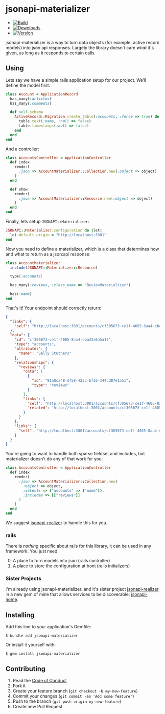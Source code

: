 # jsonapi-materializer

  - [![Build](http://img.shields.io/travis-ci/krainboltgreene/jsonapi-materializer.rb.svg?style=flat-square)](https://travis-ci.org/krainboltgreene/jsonapi-materializer.rb)
  - [![Downloads](http://img.shields.io/gem/dtv/jsonapi-materializer.svg?style=flat-square)](https://rubygems.org/gems/jsonapi-materializer)
  - [![Version](http://img.shields.io/gem/v/jsonapi-materializer.svg?style=flat-square)](https://rubygems.org/gems/jsonapi-materializer)

jsonapi-materializer is a way to turn data objects (for example, active record models) into json:api responses. Largely the library doesn't care *what* it's given, as long as it responds to certain calls.


## Using

Lets say we have a simple rails application setup for our project. We'll define the model first:

``` ruby
class Account < ApplicationRecord
  has_many(:articles)
  has_many(:comments)

  def self.schema
    ActiveRecord::Migration.create_table(:accounts, :force => true) do |table|
      table.text(:name, :null => false)
      table.timestamps(:null => false)
    end
  end
end
```

And a controller:

``` ruby
class AccountsController < ApplicationController
  def index
    render(
      :json => AccountMaterializer::Collection.new(:object => object)
    )
  end

  def show
    render(
      :json => AccountMaterializer::Resource.new(:object => object)
    )
  end
end
```

Finally, lets setup `JSONAPI::Materializer`:

``` ruby
JSONAPI::Materializer.configuration do |let|
  let.default_origin = "http://localhost:3001"
end
```

Now you need to define a materializer, which is a class that determines how and what to return as a json:api response:

``` ruby
class AccountMaterializer
  include(JSONAPI::Materializer::Resource)

  type(:accounts)

  has_many(:reviews, :class_name => "ReviewMaterializer")

  has(:name)
end
```

That's it! Your endpoint should correctly return:

``` json
{
  "links": {
    "self": "http://localhost:3001/accounts/cf305673-ce1f-4605-8aa4-cba33a6a5a17"
  },
  "data": {
    "id": "cf305673-ce1f-4605-8aa4-cba33a6a5a17",
    "type": "accounts",
    "attributes": {
      "name": "Sally Stuthers"
    },
    "relationships": {
      "reviews": {
        "data": [
          {
            "id": "91a8ca48-df58-423c-bf36-344cd07e1a51",
            "type": "reviews"
          }
        ],
        "links": {
          "self": "http://localhost:3001/accounts/cf305673-ce1f-4605-8aa4-cba33a6a5a17/relationships/reviews",
          "related": "http://localhost:3001/accounts/cf305673-ce1f-4605-8aa4-cba33a6a5a17/reviews"
        }
      }
    },
    "links": {
      "self": "http://localhost:3001/accounts/cf305673-ce1f-4605-8aa4-cba33a6a5a17"
    }
  }
}
```

You're going to want to handle both sparse fieldset and includes, but materializer doesn't do any of that work for you:

``` ruby
class AccountsController < ApplicationController
  def index
    render(
      :json => AccountMaterializer::Collection.new(
        :object => object,
        :selects => {"accounts" => ["name"]},
        :includes => [["reviews"]]
      )
    )
  end
end
```

We suggest [jsonapi-realizer](https://github.com/krainboltgreene/jsonapi-realizer.rb) to handle this for you.


### rails

There is *nothing* specific about rails for this library, it can be used in any framework. You just need:

  0. A place to turn models into json (rails controller)
  0. A place to store the configuration at boot (rails initializers)


### Sister Projects

I'm already using jsonapi-materializer. and it's sister project [jsonapi-realizer](https://github.com/krainboltgreene/jsonapi-realizer.rb) in a new gem of mine that allows services to be discoverable: [jsonapi-home](https://github.com/krainboltgreene/jsonapi-home.rb).


## Installing

Add this line to your application's Gemfile:

    $ bundle add jsonapi-materializer

Or install it yourself with:

    $ gem install jsonapi-materializer


## Contributing

  1. Read the [Code of Conduct](/CONDUCT.md)
  2. Fork it
  3. Create your feature branch (`git checkout -b my-new-feature`)
  4. Commit your changes (`git commit -am 'Add some feature'`)
  5. Push to the branch (`git push origin my-new-feature`)
  6. Create new Pull Request

